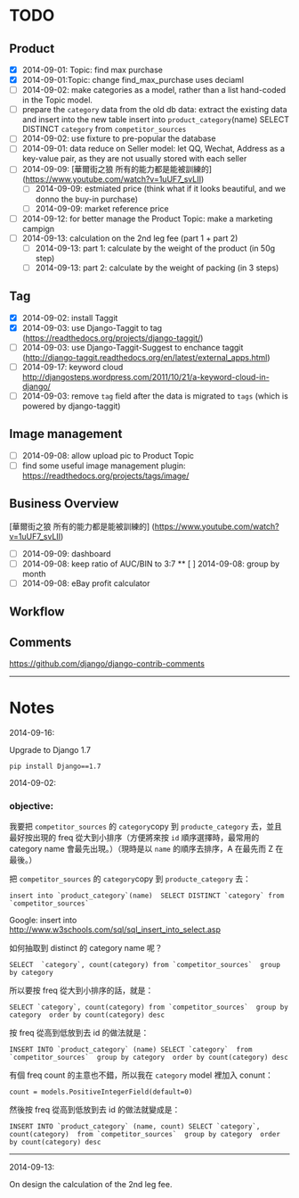 # TODO

## Product
* [x] 2014-09-01: Topic: find max purchase
* [x] 2014-09-01:Topic: change find_max_purchase uses deciaml
* [ ] 2014-09-02: make categories as a model, rather than a list hand-coded in the Topic model.
* [ ] prepare the `category` data from the old db data: extract the existing data and insert into the new table
	insert into `product_category`(name)  SELECT DISTINCT `category` from `competitor_sources`
* [ ] 2014-09-02: use fixture to pre-popular the database
* [ ] 2014-09-01:  data reduce on Seller model: let QQ, Wechat, Address as a key-value pair, as they are not usually stored with each seller
* [ ] 2014-09-09: [華爾街之狼 所有的能力都是能被訓練的] (https://www.youtube.com/watch?v=1uUF7_svLII)
    * [ ] 2014-09-09: estmiated price (think what if it looks beautiful, and we donno the buy-in purchase)
    * [ ] 2014-09-09: market reference price
* [ ] 2014-09-12: for better manage the Product Topic: make a  marketing campign
* [ ] 2014-09-13: calculation on the 2nd leg fee (part 1 + part 2)
	* [ ] 2014-09-13: part 1: calculate by the weight of the product (in 50g step)
	* [ ] 2014-09-13: part 2: calculate by the weight of packing (in 3 steps)

## Tag
* [x] 2014-09-02: install Taggit
* [x] 2014-09-03: use Django-Taggit to tag (https://readthedocs.org/projects/django-taggit/)
* [ ] 2014-09-03: use Django-Taggit-Suggest to enchance taggit (http://django-taggit.readthedocs.org/en/latest/external_apps.html)
* [ ] 2014-09-17: keyword cloud http://djangosteps.wordpress.com/2011/10/21/a-keyword-cloud-in-django/
* [ ] 2014-09-03: remove `tag` field after the data is migrated to `tags` (which is powered by django-taggit)

## Image management
* [ ] 2014-09-08: allow upload pic to Product Topic
* [ ] find some useful image management plugin: https://readthedocs.org/projects/tags/image/

## Business Overview

[華爾街之狼 所有的能力都是能被訓練的] (https://www.youtube.com/watch?v=1uUF7_svLII)

* [ ] 2014-09-09: dashboard
* [ ] 2014-09-08: keep ratio of AUC/BIN to  3:7
    ** [ ] 2014-09-08: group by month
* [ ] 2014-09-08: eBay profit calculator

## Workflow

## Comments
https://github.com/django/django-contrib-comments

----
# Notes

2014-09-16:

Upgrade to Django 1.7

	pip install Django==1.7

2014-09-02:
### objective: 
我要把 `competitor_sources` 的 `category`copy 到 `producte_category` 去，並且最好按出現的 freq 從大到小排序（方便將來按 `id` 順序選擇時，最常用的 category name 會最先出現。）（現時是以 `name` 的順序去排序，A 在最先而 Z 在最後。）

把 `competitor_sources` 的 `category`copy 到 `producte_category` 去：

	insert into `product_category`(name)  SELECT DISTINCT `category` from `competitor_sources`
Google: insert into
http://www.w3schools.com/sql/sql_insert_into_select.asp

如何抽取到 distinct 的 category name 呢？

	SELECT  `category`, count(category) from `competitor_sources`  group by category


所以要按 freq 從大到小排序的話，就是：

	SELECT `category`, count(category) from `competitor_sources`  group by category  order by count(category) desc


按 freq 從高到低放到去 id 的做法就是：

    INSERT INTO `product_category` (name) SELECT `category`  from `competitor_sources`  group by category  order by count(category) desc



有個 freq count  的主意也不錯，所以我在 `category` model 裡加入 conunt： 

    count = models.PositiveIntegerField(default=0)


然後按 freq 從高到低放到去 id 的做法就變成是：

    INSERT INTO `product_category` (name, count) SELECT `category`, count(category)  from `competitor_sources`  group by category  order by count(category) desc

----
2014-09-13:

On design the calculation of the 2nd leg fee.

